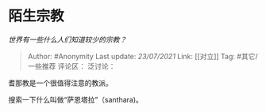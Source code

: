 # 陌生宗教
*世界有一些什么人们知道较少的宗教？*

> Author: #Anonymity
> Last update: *23/07/2021*
> Link: [[对立]]
> Tag: #其它/一些推荐
> 评论区：
> 泛讨论：

耆那教是一个很值得注意的教派。

搜索一下什么叫做“萨恩塔拉”（santhara)。

